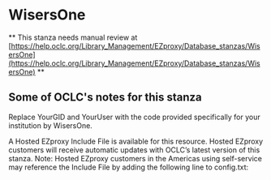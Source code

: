 # WisersOne
** This stanza needs manual review at [https://help.oclc.org/Library_Management/EZproxy/Database_stanzas/WisersOne](https://help.oclc.org/Library_Management/EZproxy/Database_stanzas/WisersOne) **

## Some of OCLC's notes for this stanza

Replace YourGID and YourUser with the code provided specifically for your institution by WisersOne.

A Hosted EZproxy Include File is available for this resource. Hosted EZproxy customers will receive automatic updates with OCLC&rsquo;s latest version of this stanza. Note: Hosted EZproxy customers in the Americas using self-service may reference the Include File by adding the following line to config.txt:

&nbsp;

&nbsp;
